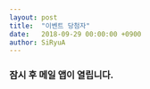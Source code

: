 ```yaml
---
layout: post
title:  "이벤트 당첨자"
date:   2018-09-29 00:00:00 +0900
author: SiRyuA
---
```


### 잠시 후 메일 앱이 열립니다.

<script>
location.href = "mailto:develoid@naver.com"
              + "?cc="
              + "&subject="
              + "[이벤트] 인증 이벤트 당첨자 입니다."
              + "&body="
              + "%40 닉네임 %0D%0A%0D%0A%0D%0A"
              + "%40 네이버 ID %0D%0A%0D%0A%0D%0A"
              + "%40 이름 %0D%0A%0D%0A%0D%0A"
              + "%40 전화 %0D%0A%0D%0A%0D%0A"
              + "%40 카카오톡 ID %0D%0A%0D%0A%0D%0A";
</script>
